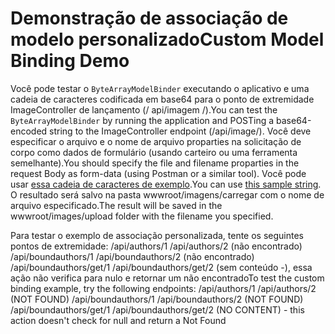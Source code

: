 # <a name="custom-model-binding-demo"></a><span data-ttu-id="012af-101">Demonstração de associação de modelo personalizado</span><span class="sxs-lookup"><span data-stu-id="012af-101">Custom Model Binding Demo</span></span>

<span data-ttu-id="012af-102">Você pode testar o `ByteArrayModelBinder` executando o aplicativo e uma cadeia de caracteres codificada em base64 para o ponto de extremidade ImageController de lançamento (/ api/imagem /).</span><span class="sxs-lookup"><span data-stu-id="012af-102">You can test the `ByteArrayModelBinder` by running the application and POSTing a base64-encoded string to the ImageController endpoint (/api/image/).</span></span> <span data-ttu-id="012af-103">Você deve especificar o arquivo e o nome de arquivo proparties na solicitação de corpo como dados de formulário (usando carteiro ou uma ferramenta semelhante).</span><span class="sxs-lookup"><span data-stu-id="012af-103">You should specify the file and filename proparties in the request Body as form-data (using Postman or a similar tool).</span></span> <span data-ttu-id="012af-104">Você pode usar [essa cadeia de caracteres de exemplo](Base64String.txt).</span><span class="sxs-lookup"><span data-stu-id="012af-104">You can use [this sample string](Base64String.txt).</span></span> <span data-ttu-id="012af-105">O resultado será salvo na pasta wwwroot/imagens/carregar com o nome de arquivo especificado.</span><span class="sxs-lookup"><span data-stu-id="012af-105">The result will be saved in the wwwroot/images/upload folder with the filename you specified.</span></span>

<span data-ttu-id="012af-106">Para testar o exemplo de associação personalizada, tente os seguintes pontos de extremidade: /api/authors/1 /api/authors/2 (não encontrado) /api/boundauthors/1 /api/boundauthors/2 (não encontrado) /api/boundauthors/get/1 /api/boundauthors/get/2 (sem conteúdo -), essa ação não verifica para nulo e retornar um não encontrado</span><span class="sxs-lookup"><span data-stu-id="012af-106">To test the custom binding example, try the following endpoints: /api/authors/1 /api/authors/2 (NOT FOUND) /api/boundauthors/1 /api/boundauthors/2 (NOT FOUND) /api/boundauthors/get/1 /api/boundauthors/get/2 (NO CONTENT) - this action doesn't check for null and return a Not Found</span></span>
